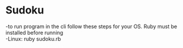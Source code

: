 # Sudoku
-to run program in the cli follow these steps for your OS. Ruby must be installed before running  
  -Linux: ruby sudoku.rb
